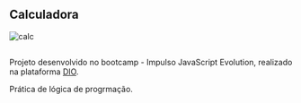 ## Calculadora

![calc](https://user-images.githubusercontent.com/97759282/181934052-cfc421be-19f5-479f-9c61-1686cbf960e6.png)

##

Projeto desenvolvido no bootcamp - Impulso JavaScript Evolution, realizado na plataforma <a href="https://www.dio.me/">DIO</a>.

Prática de lógica de progrmação.

##



